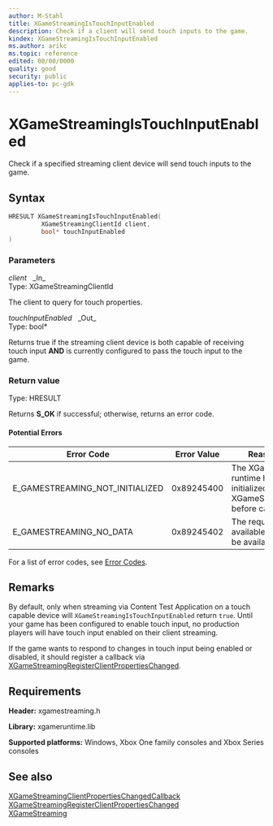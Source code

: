 ```yaml
---
author: M-Stahl
title: XGameStreamingIsTouchInputEnabled
description: Check if a client will send touch inputs to the game.
kindex: XGameStreamingIsTouchInputEnabled
ms.author: arikc
ms.topic: reference
edited: 00/00/0000
quality: good
security: public
applies-to: pc-gdk
---
```


# XGameStreamingIsTouchInputEnabled  

Check if a specified streaming client device will send touch inputs to the game.    

## Syntax  
  
```cpp
HRESULT XGameStreamingIsTouchInputEnabled(  
         XGameStreamingClientId client,  
         bool* touchInputEnabled  
)  
```  
  
### Parameters  
  
*client* &nbsp;&nbsp;\_In\_  
Type: XGameStreamingClientId  
  
The client to query for touch properties.    
  
*touchInputEnabled* &nbsp;&nbsp;\_Out\_  
Type: bool*  
  
Returns true if the streaming client device is both capable of receiving touch input **AND** is currently configured to pass the touch input to the game.
  
### Return value
Type: HRESULT  

Returns **S_OK** if successful; otherwise, returns an error code.

#### Potential Errors

| Error Code | Error Value | Reason for Error |
| --- | --- | --- | 
| E_GAMESTREAMING_NOT_INITIALIZED | 0x89245400 | The XGameStreaming runtime has not been initialized. Call XGameStreamingInitialize before calling other APIs.
| E_GAMESTREAMING_NO_DATA | 0x89245402 | The requested data is not available. The data may be available later.

For a list of error codes, see [Error Codes](../../../errorcodes.md).  
  
## Remarks  
  
By default, only when streaming via Content Test Application on a touch capable device will `XGameStreamingIsTouchInputEnabled` return `true`.   Until your game has been configured to enable touch input, no production players will have touch input enabled on their client streaming.

If the game wants to respond to changes in touch input being enabled or disabled, it should register a callback via [XGameStreamingRegisterClientPropertiesChanged](xgamestreamingregisterclientpropertieschanged.md).

  
## Requirements  
  
**Header:** xgamestreaming.h
  
**Library:** xgameruntime.lib
  
**Supported platforms:** Windows, Xbox One family consoles and Xbox Series consoles  
  
## See also  
[XGameStreamingClientPropertiesChangedCallback](xgamestreamingclientpropertieschangedcallback.md)  
[XGameStreamingRegisterClientPropertiesChanged](xgamestreamingregisterclientpropertieschanged.md)   
[XGameStreaming](../xgamestreaming_members.md)  